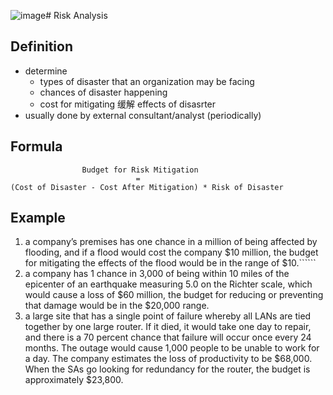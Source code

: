 ![image](https://github.com/wtxd1234/Network-System-Administration/assets/41671135/d2c0ffdd-a696-4d93-b8ac-a0ca0edf1764)# Risk Analysis
## Definition
- determine
  - types of disaster that an organization may be facing
  - chances of disaster happening
  - cost for mitigating 缓解 effects of disasrter
- usually done by external consultant/analyst (periodically)

## Formula
```
                Budget for Risk Mitigation
                            =
(Cost of Disaster - Cost After Mitigation) * Risk of Disaster
```

## Example 
1. a company’s premises has one chance in a million of being affected by flooding, and if a flood would cost the company $10 million, the budget for mitigating the effects of the flood would be in the range of $10.``````
2. a company has 1 chance in 3,000 of being within 10 miles of the epicenter of an earthquake measuring 5.0 on the Richter scale, which would cause a loss of $60 million, the budget for reducing or preventing that damage would be in the $20,000 range.
3. a large site that has a single point of failure whereby all LANs are tied together by one large router. If it died, it would take one day to repair, and there is a 70 percent chance that failure will occur once every 24 months. The outage would cause 1,000 people to be unable to work for a day. The company estimates the loss of productivity to be $68,000. When the SAs go looking for redundancy for the router, the budget is approximately $23,800.

